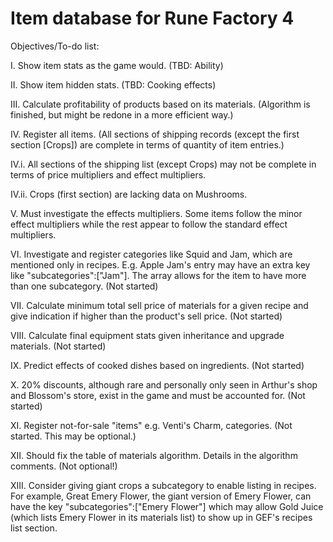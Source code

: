 # Item database for Rune Factory 4

Objectives/To-do list:

I. Show item stats as the game would. (TBD: Ability)

II. Show item hidden stats. (TBD: Cooking effects)

III. Calculate profitability of products based on its materials. (Algorithm is finished, but might be redone in a more efficient way.)

IV. Register all items. (All sections of shipping records (except the first section [Crops]) are complete in terms of quantity of item entries.)

IV.i. All sections of the shipping list (except Crops) may not be complete in terms of price multipliers and effect multipliers.

IV.ii. Crops (first section) are lacking data on Mushrooms.

V. Must investigate the effects multipliers. Some items follow the minor effect multipliers while the rest appear to follow the standard effect multipliers.

VI. Investigate and register categories like Squid and Jam, which are mentioned only in recipes. E.g. Apple Jam's entry may have an extra key like "subcategories":["Jam"]. The array allows for the item to have more than one subcategory. (Not started)

VII. Calculate minimum total sell price of materials for a given recipe and give indication if higher than the product's sell price. (Not started)

VIII. Calculate final equipment stats given inheritance and upgrade materials. (Not started)

IX. Predict effects of cooked dishes based on ingredients. (Not started)

X. 20% discounts, although rare and personally only seen in Arthur's shop and Blossom's store, exist in the game and must be accounted for. (Not started)

XI. Register not-for-sale "items" e.g. Venti's Charm, categories. (Not started. This may be optional.)

XII. Should fix the table of materials algorithm. Details in the algorithm comments. (Not optional!)

XIII. Consider giving giant crops a subcategory to enable listing in recipes. For example, Great Emery Flower, the giant version of Emery Flower, can have the key "subcategories":["Emery Flower"] which may allow Gold Juice (which lists Emery Flower in its materials list) to show up in GEF's recipes list section.
